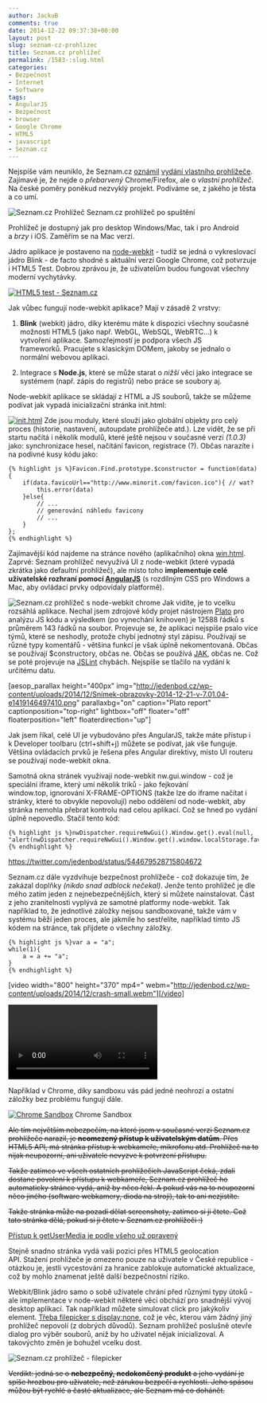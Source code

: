 ```yaml
---
author: JackuB
comments: true
date: 2014-12-22 09:37:38+00:00
layout: post
slug: seznam-cz-prohlizec
title: Seznam.cz prohlížeč
permalink: /1583-:slug.html
categories:
- Bezpečnost
- Internet
- Software
tags:
- AngularJS
- Bezpečnost
- browser
- Google Chrome
- HTML5
- javascript
- Seznam.cz
---
```


Nejspíše vám neuniklo, že Seznam.cz [oznámil](http://seznam.seznamblog.cz/post/105271178401/seznam-cz-predstavuje-prvni-verzi-sveho-prohlizece) [vydání vlastního prohlížeče](https://www.seznam.cz/prohlizec). Zajímavé je, že nejde o _přebarvený_ Chrome/Firefox, ale o _vlastní prohlížeč_. Na české poměry poněkud nezvyklý projekt. Podíváme se, z jakého je těsta a co umí.



![Seznam.cz Prohlížeč](http://jedenbod.cz/wp-content/uploads/2014/12/Snímek-obrazovky-2014-12-21-v-4.48.31.png) Seznam.cz prohlížeč po spuštění

Prohlížeč je dostupný jak pro desktop Windows/Mac, tak i pro Android a _brzy_ i iOS. Zaměřím se na Mac verzi.

Jádro aplikace je postaveno na [node-webkit](https://github.com/rogerwang/node-webkit) - tudíž se jedná o vykreslovací jádro Blink - de facto shodné s aktuální verzí Google Chrome, což potvrzuje i HTML5 Test. Dobrou zprávou je, že uživatelům budou fungovat všechny moderní vychytávky.

[![HTML5 test - Seznam.cz](http://jedenbod.cz/wp-content/uploads/2014/12/Snímek-obrazovky-2014-12-21-v-5.38.28-570x386.png)](http://jedenbod.cz/wp-content/uploads/2014/12/Snímek-obrazovky-2014-12-21-v-5.38.28.png)

Jak vůbec fungují node-webkit aplikace? Mají v zásadě 2 vrstvy:




  1. **Blink** (webkit) jádro, díky kterému máte k dispozici všechny současné možnosti HTML5 (jako např. WebGL, WebSQL, WebRTC…) k vytvoření aplikace. Samozřejmostí je podpora všech JS frameworků. Pracujete s klasickým DOMem, jakoby se jednalo o normální webovou aplikaci.


  2. Integrace s **Node.js**, které se může starat o _nižší_ věci jako integrace se systémem (např. zápis do registrů) nebo práce se soubory aj.


Node-webkit aplikace se skládají z HTML a JS souborů, takže se můžeme podívat jak vypadá inicializační stránka init.html:



[![init.html](http://jedenbod.cz/wp-content/uploads/2014/12/Snímek-obrazovky-2014-12-21-v-6.20.22.png)](http://jedenbod.cz/wp-content/uploads/2014/12/Snímek-obrazovky-2014-12-21-v-6.20.22.png)
Zde jsou moduly, které slouží jako globální objekty pro celý proces (historie, nastavení, autoupdate prohlížeče atd.). Lze vidět, že se při startu načítá i několik modulů, které ještě nejsou v současné verzi _(1.0.3)_ jako: synchronizace hesel, načítání favicon, registrace (?). Občas narazíte i na podivné kusy kódu jako:


    {% highlight js %}Favicon.Find.prototype.$constructor = function(data){
        if(data.favicoUrl=="http://www.minorit.com/favicon.ico"){ // wat?
            this.error(data)
        }else{
            // ...
            // generování náhledu favicony
            // ...
        }
    };
    {% endhighlight %}




Zajímavější kód najdeme na stránce nového (aplikačního) okna [win.html](http://jedenbod.cz/wp-content/uploads/2014/12/Snímek-obrazovky-2014-12-21-v-6.20.36.png). Zaprvé: Seznam prohlížeč nevyužívá UI z node-webkit (které vypadá zkrátka jako defaultní prohlížeč), ale místo toho **implementuje celé uživatelské rozhraní pomocí [AngularJS](https://angularjs.org)** (s rozdílným CSS pro Windows a Mac, aby ovládací prvky odpovídaly platformě).



![Seznam.cz prohlížeč s node-webkit chrome](http://jedenbod.cz/wp-content/uploads/2014/12/seznam-chrome.png)
Jak vidíte, je to vcelku rozsáhlá aplikace. Nechal jsem zdrojové kódy projet nástrojem [Plato](https://github.com/es-analysis/plato) pro analýzu JS kódu a výsledkem (po vynechání knihoven) je 12588 řádků s průměrem 143 řádků na soubor. Projevuje se, že aplikaci nejspíše psalo více týmů, které se neshodly, protože chybí jednotný styl zápisu. Používají se různé typy komentářů - většina funkcí je však úplně nekomentovaná. Občas se používají $constructory, občas ne. Občas se používá [JAK](http://jak.seznam.cz), občas ne. Což se poté projevuje na [JSLint](http://www.jslint.com) chybách. Nejspíše se tlačilo na vydání k určitému datu.

[aesop_parallax height="400px" img="http://jedenbod.cz/wp-content/uploads/2014/12/Snímek-obrazovky-2014-12-21-v-7.01.04-e1419146497410.png" parallaxbg="on" caption="Plato report" captionposition="top-right" lightbox="off" floater="off" floaterposition="left" floaterdirection="up"]

Jak jsem říkal, celé UI je vybudováno přes AngularJS, takže máte přístup i k Developer toolbaru (ctrl+shift+j) můžete se podívat, jak vše funguje. Většina ovládacích prvků je řešena přes Angular direktivy, místo UI routeru se používají node-webkit okna.

Samotná okna stránek využívají node-webkit nw.gui.window - což je speciální iframe, který umí několik triků - jako fejkování window.top, ignorování X-FRAME-OPTIONS (takže lze do iframe načítat i stránky, které to obvykle nepovolují) nebo oddělení od node-webkit, aby stránka nemohla přebrat kontrolu nad celou aplikací. Což se hned po vydání úplně nepovedlo. Stačil tento kód:


    {% highlight js %}nwDispatcher.requireNwGui().Window.get().eval(null, "alert(nwDispatcher.requireNwGui().Window.get().window.localStorage.favorites)");{% endhighlight %}


https://twitter.com/jedenbod/status/544679528715804672



Seznam.cz dále vyzdvihuje bezpečnost prohlížeče - což dokazuje tím, že zakázal doplňky _(nikdo snad adblock nečekal)_. Jenže tento prohlížeč je dle mého zatím jeden z nejnebezpečnějších, který si můžete nainstalovat. Část z jeho zranitelnosti vyplývá ze samotné platformy node-webkit. Tak například to, že jednotlivé záložky nejsou sandboxované, takže vám v systému běží jeden proces, ale jakmile ho sestřelíte, například tímto JS kódem na stránce, tak přijdete o všechny záložky.


    {% highlight js %}var a = "a";
    while(1){
        a = a += "a";
    }
    {% endhighlight %}


[video width="800" height="370" mp4=" webm="http://jedenbod.cz/wp-content/uploads/2014/12/crash-small.webm"][/video]

<video src="http://jedenbod.cz/wp-content/uploads/2014/12/crash-small.mp4" loop="true" autoplay="true" preload="auto"></video>

Například v Chrome, díky sandboxu vás pád jedné neohrozí a ostatní záložky bez problému fungují dále.

[![Chrome Sandbox](http://jedenbod.cz/wp-content/uploads/2014/12/Snímek-obrazovky-2014-12-21-v-7.57.37-570x391.png)](http://jedenbod.cz/wp-content/uploads/2014/12/Snímek-obrazovky-2014-12-21-v-7.57.37.png) Chrome Sandbox

<del>Ale tím největším nebezpečím, na které jsem v současné verzi Seznam.cz prohlížeče narazil, je **neomezený přístup k uživatelským datům**. Přes HTML5 API, má stránka přístup k webkameře, mikrofonu atd. Prohlížeč na to nijak neupozorní, ani uživatele nevyzve k potvrzení přístupu.</del>

<del>Takže zatímco ve všech ostatních prohlížečích JavaScript čeká, zdali dostane povolení k přístupu k webkameře, Seznam.cz prohlížeč ho automaticky stránce vydá, aniž by něco řekl. A pokud vás na to neupozorní něco jiného (software webkamery, dioda na stroji), tak to ani nezjistíte.</del>

<del>Takže stránka může na pozadí dělat screenshoty, zatímco si ji čtete. Což tato stránka dělá, pokud si ji čtete v Seznam.cz prohlížeči :)</del>

[Přístup k getUserMedia je podle všeho už opravený](http://jedenbod.cz/1583-seznam-cz-prohlizec.html#comment-82237)

Stejně snadno stránka vydá vaši pozici přes HTML5 geolocation API. Stažení prohlížeče je omezeno pouze na uživatele v České republice - otázkou je, jestli vycestování za hranice zablokuje automatické aktualizace, což by mohlo znamenat ještě další bezpečnostní riziko.

Webkit/Blink jádro samo o sobě uživatele chrání před různými typy útoků - ale implementace v node-webkit některé věci obchází pro snadnější vývoj desktop aplikací. Tak například můžete simulovat click pro jakýkoliv element. [Třeba filepicker s display:none](http://jsfiddle.net/0104bhnc/1/), což je věc, kterou vám žádný jiný prohlížeč nepovolí (z dobrých důvodů). Seznam prohlížeč poslušně otevře dialog pro výběr souborů, aniž by ho uživatel nějak inicializoval. A takovýchto změn je bohužel vcelku dost.

![Seznam.cz prohlížeč - filepicker](http://jedenbod.cz/wp-content/uploads/2014/12/Snímek-obrazovky-2014-12-21-v-16.24.20-570x360.png)

<del>Verdikt: jedná se o **nebezpečný, nedokončený produkt** a jeho vydání je spíše hrozbou pro uživatele, než zárukou bezpečí a rychlosti. Jeho spásou můžou být rychlé a časté aktualizace, ale Seznam má co dohánět.</del>
